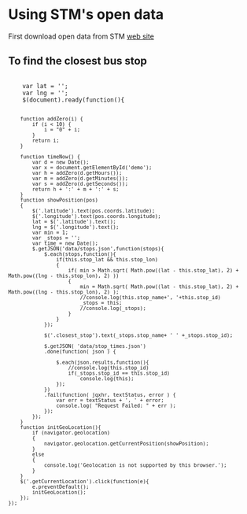 <h1>Using STM's open data</h1>
<p>First download open data from STM <a href="http://www.stm.info/en/about/developers" target="_blank">web site</a></p>
<h2>To find the closest bus stop</h2>
<code>
	var lat = '';
	var lng = '';
	$(document).ready(function(){

		function addZero(i) {
			if (i < 10) {
				i = "0" + i;
			}
			return i;
		}

		function timeNow() {
			var d = new Date();
			var x = document.getElementById('demo');
			var h = addZero(d.getHours());
			var m = addZero(d.getMinutes());
			var s = addZero(d.getSeconds());
			return h + ':' + m + ':' + s;
		}
		function showPosition(pos)
		{
			$('.latitude').text(pos.coords.latitude);
			$('.longitude').text(pos.coords.longitude);
			lat = $('.latitude').text();
			lng = $('.longitude').text();
			var min = 1;
			var _stops = '';
			var time = new Date();
			$.getJSON('data/stops.json',function(stops){
				$.each(stops,function(){
					if(this.stop_lat && this.stop_lon)
					{
						if( min > Math.sqrt( Math.pow((lat - this.stop_lat), 2) + Math.pow((lng - this.stop_lon), 2) ))
						{
							min = Math.sqrt( Math.pow((lat - this.stop_lat), 2) + Math.pow((lng - this.stop_lon), 2) );
							//console.log(this.stop_name+', '+this.stop_id)
							_stops = this;
							//console.log(_stops);
						}
					}
				});

				$('.closest_stop').text(_stops.stop_name+ ' ' +_stops.stop_id);

				$.getJSON( 'data/stop_times.json')
				.done(function( json ) {

					$.each(json.results,function(){
						//console.log(this.stop_id)
						if(_stops.stop_id == this.stop_id)
							console.log(this);
					});
				})
				.fail(function( jqxhr, textStatus, error ) {
					var err = textStatus + ', ' + error;
					console.log( "Request Failed: " + err );
				});
			});
		}
		function initGeoLocation(){
			if (navigator.geolocation) 
			{
				navigator.geolocation.getCurrentPosition(showPosition);
			} 
			else 
			{
				console.log('Geolocation is not supported by this browser.');
			}
		}
		$('.getCurrentLocation').click(function(e){
			e.preventDefault();
			initGeoLocation();
		});
	});
</code>
